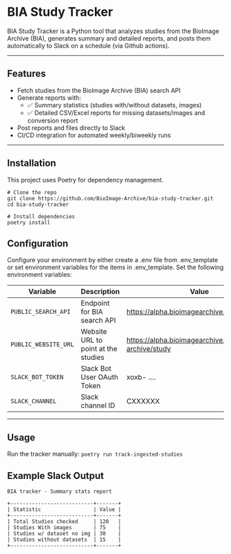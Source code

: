 # BIA Study Tracker
BIA Study Tracker is a Python tool that analyzes studies from the BioImage Archive (BIA), generates summary and detailed reports, and posts them automatically to Slack on a schedule (via Github actions).

----
## Features
- Fetch studies from the BioImage Archive (BIA) search API
- Generate reports with:
  - ✅ Summary statistics (studies with/without datasets, images)
  - ✅ Detailed CSV/Excel reports for missing datasets/images and conversion report
- Post reports and files directly to Slack
- CI/CD integration for automated weekly/biweekly runs

---
## Installation

This project uses Poetry for dependency management.

```
# Clone the repo
git clone https://github.com/BioImage-Archive/bia-study-tracker.git
cd bia-study-tracker

# Install dependencies
poetry install
```

## Configuration
Configure your environment by either create a .env file from .env_template or set environment variables for the items in .env_template.
Set the following environment variables:

| Variable            | Description                         | Value                                                     |
| ------------------- |-------------------------------------|-----------------------------------------------------------|
| `PUBLIC_SEARCH_API` | Endpoint for BIA search API         | https://alpha.bioimagearchive.org/search                  |
| `PUBLIC_WEBSITE_URL`| Website URL to point at the studies | https://alpha.bioimagearchive.org/bioimage-archive/study  |
| `SLACK_BOT_TOKEN`   | Slack Bot User OAuth Token          | xoxb- ....                                                |
| `SLACK_CHANNEL`     | Slack channel ID                    | CXXXXXX                                                   |

---
## Usage

Run the tracker manually: `poetry run track-ingested-studies`


## Example Slack Output
```
BIA tracker - Summary stats report

+---------------------------+-------+
| Statistic                 | Value |
+---------------------------+-------+
| Total Studies checked     | 120   |
| Studies With images       | 75    |
| Studies w/ dataset no img | 30    |
| Studies without datasets  | 15    |
+---------------------------+-------+
```
